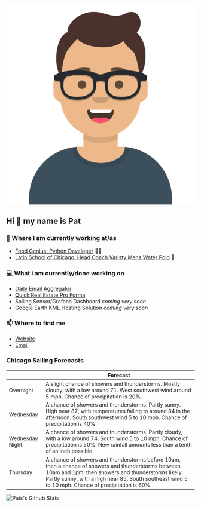 [![Social banner for p-j-falconer](https://raw.githubusercontent.com/P-J-FALCONER/P-J-FALCONER/master/assets/avataaars.svg)](https://patfalconer.com/)
## Hi :wave: my name is Pat

### 💼 Where I am currently working at/as
- [Food Genius: Python Developer](https://getfoodgenius.com/) 🍔🐍
- [Latin School of Chicago: Head Coach Varisty Mens Water Polo](https://www.latinschool.org/) 🤽


### 💻 What i am currently/done working on
 - [Daily Email Aggregator](https://github.com/P-J-FALCONER/dott_daily_mail)
 - [Quick Real Estate Pro Forma](https://github.com/P-J-FALCONER/henry)
 - Sailing Sensor/Grafana Dashboard *coming very soon*
 - Google Earth KML Hosting Solution *coming very soon*

### 📫 Where to find me
 - [Website](https://patfalconer.com/)
 - [Email](mailto:patrick.j.falconer@gmail.com)


### Chicago Sailing Forecasts
|   | Forecast  |
|---|---|
| Overnight | A slight chance of showers and thunderstorms. Mostly cloudy, with a low around 71. West southwest wind around 5 mph. Chance of precipitation is 20%. |
| Wednesday | A chance of showers and thunderstorms. Partly sunny. High near 87, with temperatures falling to around 84 in the afternoon. South southwest wind 5 to 10 mph. Chance of precipitation is 40%. |
| Wednesday Night | A chance of showers and thunderstorms. Partly cloudy, with a low around 74. South wind 5 to 10 mph. Chance of precipitation is 50%. New rainfall amounts less than a tenth of an inch possible. |
| Thursday | A chance of showers and thunderstorms before 10am, then a chance of showers and thunderstorms between 10am and 1pm, then showers and thunderstorms likely. Partly sunny, with a high near 85. South southeast wind 5 to 10 mph. Chance of precipitation is 60%. |

![Pats's Github Stats](https://github-readme-stats.vercel.app/api?username=p-j-falconer&show_icons=true&theme=radical)
